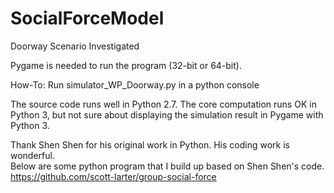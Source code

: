 # SocialForceModel

  Doorway Scenario Investigated
  
  Pygame is needed to run the program (32-bit or 64-bit).   
  
  How-To: Run simulator_WP_Doorway.py in a python console
  
  The source code runs well in Python 2.7. The core computation runs OK in Python 3, but not sure about displaying the simulation result in Pygame with Python 3.

Thank Shen Shen for his original work in Python.  His coding work is wonderful.  
Below are some python program that I build up based on Shen Shen's code.    
https://github.com/scott-larter/group-social-force
